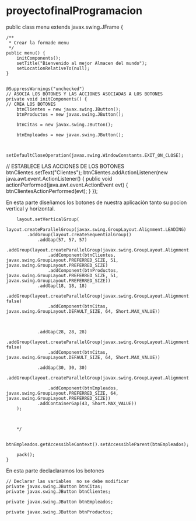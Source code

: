 # proyectofinalProgramacion
public class menu extends javax.swing.JFrame {

    /**
     * Crear la formade menu
     */
    public menu() {
        initComponents();
        setTitle("Bienvenido al mejor Almacen del mundo");
        setLocationRelativeTo(null);
    }


    @SuppressWarnings("unchecked")
    // ASOCIA LOS BOTONES Y LAS ACCIONES ASOCIADAS A LOS BOTONES
    private void initComponents() {
    // CREA LOS BOTONES
        btnClientes = new javax.swing.JButton();
        btnProductos = new javax.swing.JButton();

        btnCitas = new javax.swing.JButton();

        btnEmpleados = new javax.swing.JButton();


        setDefaultCloseOperation(javax.swing.WindowConstants.EXIT_ON_CLOSE);
// ESTABLECE LAS ACCIONES DE LOS BOTONES
        btnClientes.setText("Clientes");
        btnClientes.addActionListener(new java.awt.event.ActionListener() {
            public void actionPerformed(java.awt.event.ActionEvent evt) {
                btnClientesActionPerformed(evt);
            }
        });


En esta parte diseñamos los botones de nuestra aplicación tanto su pocion vertical y horizontal.

        layout.setVerticalGroup(
            layout.createParallelGroup(javax.swing.GroupLayout.Alignment.LEADING)
            .addGroup(layout.createSequentialGroup()
                .addGap(57, 57, 57)
                .addGroup(layout.createParallelGroup(javax.swing.GroupLayout.Alignment.BASELINE)
                    .addComponent(btnClientes, javax.swing.GroupLayout.PREFERRED_SIZE, 51, javax.swing.GroupLayout.PREFERRED_SIZE)
                    .addComponent(btnProductos, javax.swing.GroupLayout.PREFERRED_SIZE, 51, javax.swing.GroupLayout.PREFERRED_SIZE))
                .addGap(18, 18, 18)
                .addGroup(layout.createParallelGroup(javax.swing.GroupLayout.Alignment.LEADING, false)
                    .addComponent(btnCitas, javax.swing.GroupLayout.DEFAULT_SIZE, 64, Short.MAX_VALUE))
                    
                

                .addGap(28, 28, 28)
                .addGroup(layout.createParallelGroup(javax.swing.GroupLayout.Alignment.LEADING, false)
                    .addComponent(btnCitas, javax.swing.GroupLayout.DEFAULT_SIZE, 64, Short.MAX_VALUE))
                    
                .addGap(30, 30, 30)
                .addGroup(layout.createParallelGroup(javax.swing.GroupLayout.Alignment.BASELINE)
                    
                    .addComponent(btnEmpleados, javax.swing.GroupLayout.PREFERRED_SIZE, 64, javax.swing.GroupLayout.PREFERRED_SIZE))
                .addContainerGap(43, Short.MAX_VALUE))
        );



        */

        btnEmpleados.getAccessibleContext().setAccessibleParent(btnEmpleados);

        pack();
    }


En esta parte declaclaramos los botones 


    // Declarar las variables  no se debe modificar
    private javax.swing.JButton btnCitas;
    private javax.swing.JButton btnClientes;

    private javax.swing.JButton btnEmpleados;

    private javax.swing.JButton btnProductos;
